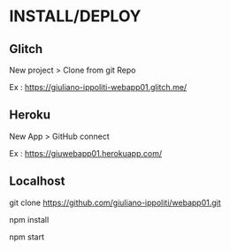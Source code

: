# INSTALL/DEPLOY

## Glitch

New project > Clone from git Repo

Ex : https://giuliano-ippoliti-webapp01.glitch.me/

## Heroku

New App > GitHub connect

Ex : https://giuwebapp01.herokuapp.com/

## Localhost

git clone https://github.com/giuliano-ippoliti/webapp01.git

npm install

npm start


